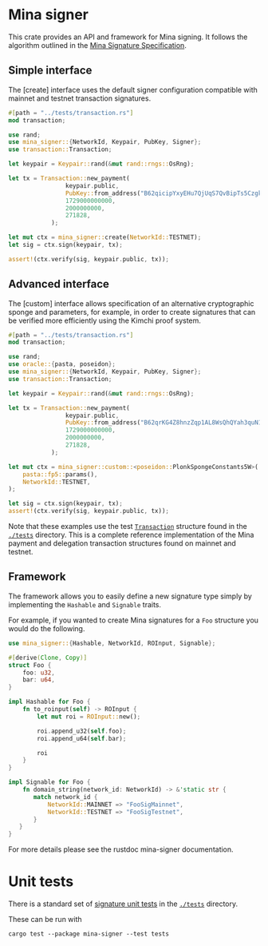# Mina signer

This crate provides an API and framework for Mina signing.  It follows the algorithm outlined in the [Mina Signature Specification](https://github.com/MinaProtocol/mina/blob/develop/docs/specs/signatures/description.md).

## Simple interface

The [create] interface uses the default signer configuration compatible with mainnet and testnet transaction signatures.

```rust
#[path = "../tests/transaction.rs"]
mod transaction;

use rand;
use mina_signer::{NetworkId, Keypair, PubKey, Signer};
use transaction::Transaction;

let keypair = Keypair::rand(&mut rand::rngs::OsRng);

let tx = Transaction::new_payment(
                keypair.public,
                PubKey::from_address("B62qicipYxyEHu7QjUqS7QvBipTs5CzgkYZZZkPoKVYBu6tnDUcE9Zt").expect("invalid receiver address"),
                1729000000000,
                2000000000,
                271828,
            );

let mut ctx = mina_signer::create(NetworkId::TESTNET);
let sig = ctx.sign(keypair, tx);

assert!(ctx.verify(sig, keypair.public, tx));
```

## Advanced interface

The [custom] interface allows specification of an alternative cryptographic sponge and parameters, for example, in order to create signatures that can be verified more efficiently using the Kimchi proof system.

```rust
#[path = "../tests/transaction.rs"]
mod transaction;

use rand;
use oracle::{pasta, poseidon};
use mina_signer::{NetworkId, Keypair, PubKey, Signer};
use transaction::Transaction;

let keypair = Keypair::rand(&mut rand::rngs::OsRng);

let tx = Transaction::new_payment(
                keypair.public,
                PubKey::from_address("B62qrKG4Z8hnzZqp1AL8WsQhQYah3quN1qUj3SyfJA8Lw135qWWg1mi").expect("invalid receiver address"),
                1729000000000,
                2000000000,
                271828,
            );

let mut ctx = mina_signer::custom::<poseidon::PlonkSpongeConstants5W>(
    pasta::fp5::params(),
    NetworkId::TESTNET,
);

let sig = ctx.sign(keypair, tx);
assert!(ctx.verify(sig, keypair.public, tx));
```

Note that these examples use the test [`Transaction`](https://github.com/o1-labs/proof-systems/tree/master/signer/tests/transaction.rs) structure found in the [`./tests`](https://github.com/o1-labs/proof-systems/tree/master/signer/tests) directory.  This is a complete reference implementation of the Mina payment and delegation transaction structures found on mainnet and testnet.

## Framework

The framework allows you to easily define a new signature type simply by implementing the `Hashable` and `Signable` traits.

For example, if you wanted to create Mina signatures for a `Foo` structure you would do the following.

```rust
use mina_signer::{Hashable, NetworkId, ROInput, Signable};

#[derive(Clone, Copy)]
struct Foo {
    foo: u32,
    bar: u64,
}

impl Hashable for Foo {
    fn to_roinput(self) -> ROInput {
        let mut roi = ROInput::new();

        roi.append_u32(self.foo);
        roi.append_u64(self.bar);

        roi
    }
}

impl Signable for Foo {
    fn domain_string(network_id: NetworkId) -> &'static str {
       match network_id {
           NetworkId::MAINNET => "FooSigMainnet",
           NetworkId::TESTNET => "FooSigTestnet",
       }
   }
}
```

For more details please see the rustdoc mina-signer documentation.

# Unit tests

There is a standard set of [signature unit tests](https://github.com/o1-labs/proof-systems/tree/master/signer/tests/tests.rs) in the [`./tests`](https://github.com/o1-labs/proof-systems/tree/master/signer/tests) directory.

These can be run with

`cargo test --package mina-signer --test tests `